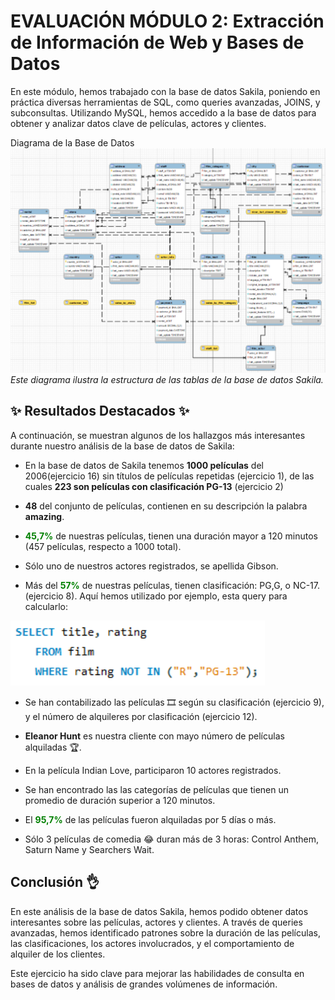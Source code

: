 # **EVALUACIÓN MÓDULO 2: Extracción de Información de Web y Bases de Datos**

En este módulo, hemos trabajado con la base de datos Sakila, poniendo en práctica diversas herramientas de SQL, como queries avanzadas, JOINS, y subconsultas. Utilizando MySQL, hemos accedido a la base de datos para obtener y analizar datos clave de películas, actores y clientes.

Diagrama de la Base de Datos
![alt text](image-3.png)
*Este diagrama ilustra la estructura de las tablas de la base de datos Sakila.*

## ✨ Resultados Destacados ✨
A continuación, se muestran algunos de los hallazgos más interesantes durante nuestro análisis de la base de datos de Sakila:


- En la base de datos de Sakila tenemos **1000 películas** del 2006(ejercicio 16) sin títulos de películas repetidas (ejercicio 1), de las cuales **223 son películas con clasificación PG-13** (ejercicio 2)


- **48** del conjunto de películas, contienen en su descripción la palabra **amazing**.


- <span style="color:green">**45,7%**</span> de nuestras películas, tienen una duración mayor a 120 minutos (457 películas, respecto a 1000 total).


- Sólo uno de nuestros actores registrados, se apellida Gibson.


- Más del <span style="color:green">**57%**</span> de nuestras películas, tienen clasificación: PG,G, o NC-17. (ejercicio 8). Aquí hemos utilizado por ejemplo, esta query para calcularlo:

![alt text](image-4.png)


- Se han contabilizado las películas 🎞️ según su clasificación (ejercicio 9), y el número de alquileres por clasificación (ejercicio 12).


- **Eleanor Hunt** es nuestra cliente con mayo número de películas alquiladas 🏆.


- En la película Indian Love, participaron 10 actores registrados.


- Se han encontrado las las categorías de películas que tienen un promedio de duración superior a 120 minutos.


- El <span style="color:green">**95,7%**</span> de las películas fueron alquiladas por 5 días o más.


- Sólo 3 películas de comedia 😂 duran más de 3 horas: Control Anthem, Saturn Name y Searchers Wait.


## Conclusión 👌

En este análisis de la base de datos Sakila, hemos podido obtener datos interesantes sobre las películas, actores y clientes. A través de queries avanzadas, hemos identificado patrones sobre la duración de las películas, las clasificaciones, los actores involucrados, y el comportamiento de alquiler de los clientes.

Este ejercicio ha sido clave para mejorar las habilidades de consulta en bases de datos y análisis de grandes volúmenes de información.